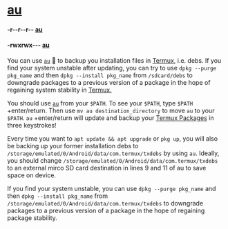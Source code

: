 <link rel="prerender" href="https://sdrausty.github.io/au/">

# [au](https://github.com/SDRausty/au/)

#### -r--r--r-- [au](https://raw.githubusercontent.com/SDRausty/au/master/au)
#### -rwxrwx--- [au](https://wae.github.io/au/au)


You can use [`au`](https://raw.githubusercontent.com/SDRausty/au/master/au) 📲 to backup you installation files in [Termux,](https://github.com/termux/) i.e. debs. If you find your system unstable after updating, you can try to use `dpkg --purge pkg_name` and then `dpkg --install pkg_name` from `/sdcard/debs` to downgrade packages to a previous version of a package in the hope of regaining system stability in [Termux.](https://github.com/termux/)

You should use [`au`](https://raw.githubusercontent.com/SDRausty/au/master/au) from your `$PATH`. To see your `$PATH`, type `$PATH` +enter/return. Then use `mv au destination_directory` to move `au` to your `$PATH`. `au` +enter/return will update and backup your [Termux Packages](https://github.com/termux/termux-packages) in three keystrokes!

Every time you want to `apt update && apt upgrade` or `pkg up`, you will also be backing up your former installation debs to `/storage/emulated/0/Android/data/com.termux/txdebs` by using `au`. Ideally, you should change `/storage/emulated/0/Android/data/com.termux/txdebs` to an external mirco SD card destination in lines 9 and 11 of au to save space on device.

If you find your system unstable, you can use `dpkg --purge pkg_name` and then `dpkg --install pkg_name` from `/storage/emulated/0/Android/data/com.termux/txdebs` to downgrade packages to a previous version of a package in the hope of regaining package stability.
<!--au README.md EOF-->
